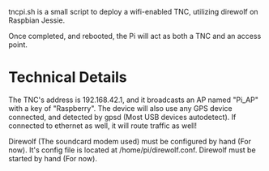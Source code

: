 tncpi.sh is a small script to deploy a wifi-enabled TNC, utilizing direwolf on Raspbian Jessie.

Once completed, and rebooted, the Pi will act as both a TNC and an access point.

# Technical Details
The TNC's address is 192.168.42.1, and it broadcasts an AP named "Pi_AP" with a key of "Raspberry".  The device will also
use any GPS device connected, and detected by gpsd (Most USB devices autodetect).  If connected to ethernet as well, it will
route traffic as well!

Direwolf (The soundcard modem used) must be configured by hand (For now).  It's config file is located at 
/home/pi/direwolf.conf.  Direwolf must be started by hand (For now).
